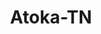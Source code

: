 ---
title: Atoka-TN
slug: atoka-tn
f_state:
- cms/state/tennessee.md
f_locations:
- cms/payday-loan/51-pawn-shop-128.md
- cms/payday-loan/51-pawn-shop-129.md
- cms/payday-loan/south-ern-check-express-26587.md
- cms/payday-loan/tennessee-check-advance-27198.md
updated-on: '2024-05-30T13:41:28.615Z'
created-on: '2024-05-30T13:41:28.615Z'
published-on: '2024-05-30T13:54:32.469Z'
f_city: Atoka
layout: '[city].html'
tags: city
---